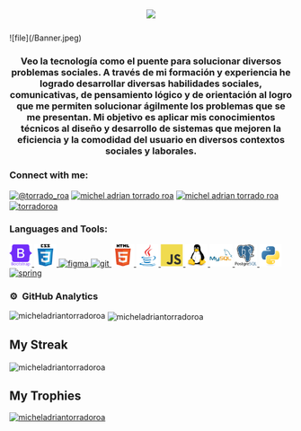 <h1 align="center">
    <img src="https://readme-typing-svg.herokuapp.com/?font=Righteous&size=35&center=true&vCenter=true&width=500&height=70&duration=4000&lines=Hi+There!+👋;+I'm+Michel+Adrian+Torrado!;" />
</h1>
![file](/Banner.jpeg)
<h3 align="center">Veo la tecnología como el puente para solucionar diversos problemas sociales. A través de mi formación y experiencia he logrado desarrollar diversas habilidades sociales, comunicativas, de pensamiento lógico y de orientación al logro que me permiten solucionar ágilmente los problemas que se me presentan. Mi objetivo es aplicar mis conocimientos técnicos al diseño y desarrollo de sistemas que mejoren la eficiencia y la comodidad del usuario en diversos contextos sociales y laborales.</h3>

<h3 align="left">Connect with me:</h3>
<p align="left">
<a href="https://twitter.com/@torrado_roa" target="blank"><img align="center" src="https://raw.githubusercontent.com/rahuldkjain/github-profile-readme-generator/master/src/images/icons/Social/twitter.svg" alt="@torrado_roa" height="30" width="40" /></a>
<a href="https://www.linkedin.com/in/michel-adrian-torrado-roa-2633941a2/" target="blank"><img align="center" src="https://raw.githubusercontent.com/rahuldkjain/github-profile-readme-generator/master/src/images/icons/Social/linked-in-alt.svg" alt="michel adrian torrado roa" height="30" width="40" /></a>
<a href="https://www.facebook.com/MichelAdrianTorradoRoa/" target="blank"><img align="center" src="https://raw.githubusercontent.com/rahuldkjain/github-profile-readme-generator/master/src/images/icons/Social/facebook.svg" alt="michel adrian torrado roa" height="30" width="40" /></a>
<a href="https://instagram.com/torradoroa" target="blank"><img align="center" src="https://raw.githubusercontent.com/rahuldkjain/github-profile-readme-generator/master/src/images/icons/Social/instagram.svg" alt="torradoroa" height="30" width="40" /></a>
</p>

<h3 align="left">Languages and Tools:</h3>
<p align="left"> <a href="https://getbootstrap.com" target="_blank" rel="noreferrer"> <img src="https://raw.githubusercontent.com/devicons/devicon/master/icons/bootstrap/bootstrap-plain-wordmark.svg" alt="bootstrap" width="40" height="40"/> </a> <a href="https://www.w3schools.com/css/" target="_blank" rel="noreferrer"> <img src="https://raw.githubusercontent.com/devicons/devicon/master/icons/css3/css3-original-wordmark.svg" alt="css3" width="40" height="40"/> </a> <a href="https://www.figma.com/" target="_blank" rel="noreferrer"> <img src="https://www.vectorlogo.zone/logos/figma/figma-icon.svg" alt="figma" width="40" height="40"/> </a> <a href="https://git-scm.com/" target="_blank" rel="noreferrer"> <img src="https://www.vectorlogo.zone/logos/git-scm/git-scm-icon.svg" alt="git" width="40" height="40"/> </a> <a href="https://www.w3.org/html/" target="_blank" rel="noreferrer"> <img src="https://raw.githubusercontent.com/devicons/devicon/master/icons/html5/html5-original-wordmark.svg" alt="html5" width="40" height="40"/> </a> <a href="https://www.java.com" target="_blank" rel="noreferrer"> <img src="https://raw.githubusercontent.com/devicons/devicon/master/icons/java/java-original.svg" alt="java" width="40" height="40"/> </a> <a href="https://developer.mozilla.org/en-US/docs/Web/JavaScript" target="_blank" rel="noreferrer"> <img src="https://raw.githubusercontent.com/devicons/devicon/master/icons/javascript/javascript-original.svg" alt="javascript" width="40" height="40"/> </a> <a href="https://www.linux.org/" target="_blank" rel="noreferrer"> <img src="https://raw.githubusercontent.com/devicons/devicon/master/icons/linux/linux-original.svg" alt="linux" width="40" height="40"/> </a> <a href="https://www.mysql.com/" target="_blank" rel="noreferrer"> <img src="https://raw.githubusercontent.com/devicons/devicon/master/icons/mysql/mysql-original-wordmark.svg" alt="mysql" width="40" height="40"/> </a> <a href="https://www.postgresql.org" target="_blank" rel="noreferrer"> <img src="https://raw.githubusercontent.com/devicons/devicon/master/icons/postgresql/postgresql-original-wordmark.svg" alt="postgresql" width="40" height="40"/> </a> <a href="https://www.python.org" target="_blank" rel="noreferrer"> <img src="https://raw.githubusercontent.com/devicons/devicon/master/icons/python/python-original.svg" alt="python" width="40" height="40"/> </a> <a href="https://spring.io/" target="_blank" rel="noreferrer"> <img src="https://www.vectorlogo.zone/logos/springio/springio-icon.svg" alt="spring" width="40" height="40"/> </a> </p>

### ⚙️ &nbsp;GitHub Analytics
<p align="center"> 
<p><img align="left" src="https://github-readme-stats.vercel.app/api/top-langs?username=micheladriantorradoroa&show_icons=true&locale=en&layout=compact" alt="micheladriantorradoroa" /></p>

<p>&nbsp;<img align="center" src="https://github-readme-stats.vercel.app/api?username=micheladriantorradoroa&show_icons=true&locale=en" alt="micheladriantorradoroa" /></p>
</p>

## My Streak
<p><img align="center" src="https://github-readme-streak-stats.herokuapp.com/?user=micheladriantorradoroa&" alt="micheladriantorradoroa" /></p>

## My Trophies
<p align="left"> <a href="https://github.com/ryo-ma/github-profile-trophy"><img src="https://github-profile-trophy.vercel.app/?username=micheladriantorradoroa" alt="micheladriantorradoroa" /></a> </p>
